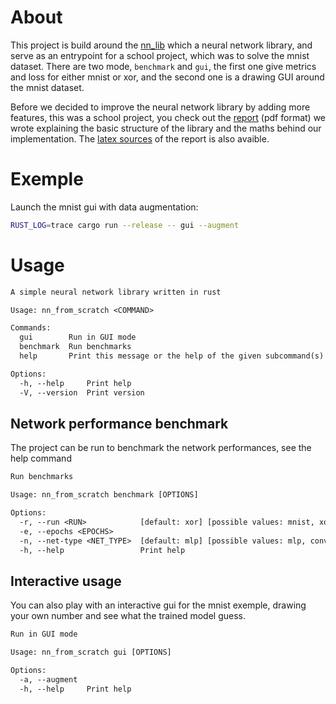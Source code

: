 # About
This project is build around the [nn_lib](./nn_lib/) which a neural network library, and serve as an entrypoint for a school project, which was to solve the mnist dataset.
There are two mode, `benchmark` and `gui`, the first one give metrics and loss for either mnist or xor, and the second one is a drawing GUI around the mnist dataset.

Before we decided to improve the neural network library by adding more features, this was a school project,
you check out the [report](./report/nn_from_scratch.pdf) (pdf format) we wrote explaining the basic structure of the library and the maths behind our implementation.
The [latex sources](./report/) of the report is also avaible.

# Exemple
Launch the mnist gui with data augmentation:
```sh
RUST_LOG=trace cargo run --release -- gui --augment
```

# Usage
```txt
A simple neural network library written in rust

Usage: nn_from_scratch <COMMAND>

Commands:
  gui        Run in GUI mode
  benchmark  Run benchmarks
  help       Print this message or the help of the given subcommand(s)

Options:
  -h, --help     Print help
  -V, --version  Print version
 ```

## Network performance benchmark
The project can be run to benchmark the network performances, see the help command

```txt
Run benchmarks

Usage: nn_from_scratch benchmark [OPTIONS]

Options:
  -r, --run <RUN>            [default: xor] [possible values: mnist, xor]
  -e, --epochs <EPOCHS>
  -n, --net-type <NET_TYPE>  [default: mlp] [possible values: mlp, conv]
  -h, --help                 Print help
```

## Interactive usage
You can also play with an interactive gui for the mnist exemple, drawing your own number and see what the trained model guess.

```txt
Run in GUI mode

Usage: nn_from_scratch gui [OPTIONS]

Options:
  -a, --augment
  -h, --help     Print help
```
